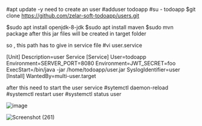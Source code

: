 
#apt update -y
need to create an user 
#adduser todoapp
#su - todoapp
$git clone https://github.com/zelar-soft-todoapp/users.git
 
$sudo apt install openjdk-8-jdk
$sudo apt install maven
$sudo mvn package
after this jar files will be created in target folder

so , this path has to give in service file 
#vi user.service

[Unit]
Description=user Service
[Service]
User=todoapp
Environment=SERVER_PORT=8080
Environment=JWT_SECRET=foo
ExecStart=/bin/java -jar /home/todoapp/user.jar
SyslogIdentifier=user
[Install]
WantedBy=multi-user.target

after this need to start the user service 
#sytemctl daemon-reload
#systemctl restart user
#systemctl status user







![image](https://user-images.githubusercontent.com/82602260/116801312-446c7e80-ab26-11eb-9fc8-81a8a6ff09ef.png)


![Screenshot (261)](https://user-images.githubusercontent.com/82602260/116852696-693e2000-ac12-11eb-9e91-bf836a857998.png)

